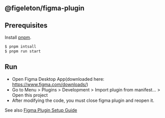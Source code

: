 ## @figeleton/figma-plugin

## Prerequisites

Install [pnpm](https://pnpm.io/installation).

```bash
$ pnpm intsall
$ pnpm run start
```
## Run

* Open Figma Desktop App(downloaded here: https://www.figma.com/downloads/)
* Go to Menu > Plugins > Development > Import plugin from manifest... > Open this project
* After modifying the code, you must close figma plugin and reopen it.

See also [Figma Plugin Setup Guide](https://www.figma.com/plugin-docs/setup/)
